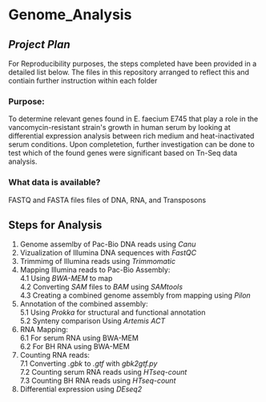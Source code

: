 # **Genome_Analysis**


## _Project Plan_


For Reproducibility purposes, the steps completed have been provided in a detailed list below. The files in this repository arranged to reflect this and contiain further instruction within each folder


### Purpose:


To determine relevant genes found in E. faecium E745 that play a role in the 
vancomycin-resistant strain's growth in human serum by looking at differential expression 
analysis between rich medium and heat-inactivated serum conditions. Upon completetion, 
further investigation can be done to test which of the found genes were significant based on
Tn-Seq data analysis.



### What data is available?


FASTQ and FASTA files files of DNA, RNA, and Transposons



## Steps for Analysis


1. Genome assemlby of Pac-Bio DNA reads using _Canu_  
2. Vizualization of Illumina DNA sequences with _FastQC_  
3. Trimmimg of Illumina reads using _Trimmomatic_  
4. Mapping Illumina reads to Pac-Bio Assembly:  
  4.1 Using _BWA-MEM_ to map    
  4.2 Converting _SAM_ files to _BAM_ using _SAMtools_  
  4.3 Creating a combined genome assembly from mapping using _Pilon_  
5. Annotation of the combined assembly:    
  5.1 Using _Prokka_ for structural and functional annotation  
  5.2 Synteny comparison Using _Artemis ACT_  
6. RNA Mapping:  
  6.1 For serum RNA using BWA-MEM  
  6.2 For BH RNA using BWA-MEM  
7. Counting RNA reads:  
  7.1 Converting _.gbk_ to _.gtf_ with _gbk2gtf.py_  
  7.2 Counting serum RNA reads using _HTseq-count_  
  7.3 Counting BH RNA reads using _HTseq-count_  
8. Differential expression using _DEseq2_  









 

